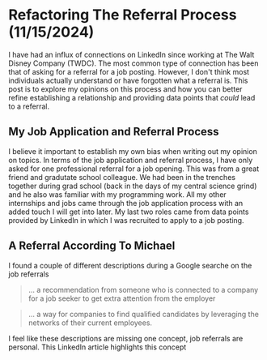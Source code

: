 # Refactoring The Referral Process (11/15/2024)
I have had an influx of connections on LinkedIn since working at The Walt Disney Company (TWDC). The most common type of connection has been that of asking for a referral for a job posting. However, I don't think most individuals actually understand or have forgotten what a referral is. This post is to explore my opinions on this process and how you can better refine establishing a relationship and providing data points that *could* lead to a referral. 

## My Job Application and Referral Process
I believe it important to establish my own bias when writing out my opinion on topics. In terms of the job application and referral process, I have only asked for one professional referral for a job opening. This was from a great friend and gradutate school colleague. We had been in the trenches together during grad school (back in the days of my central science grind) and he also was familiar with my programming work. All my other internships and jobs came through the job application process with an added touch I will get into later. My last two roles came from data points provided by LinkedIn in which I was recruited to apply to a job posting.

## A Referral According To Michael
I found a couple of different descriptions during a Google searche on the job referrals

> ... a recommendation from someone who is connected to a company for a job seeker to get extra attention from the employer

> ... a way for companies to find qualified candidates by leveraging the networks of their current employees.

I feel like these descriptions are missing one concept, job referrals are personal. This LinkedIn article highlights this concept 



